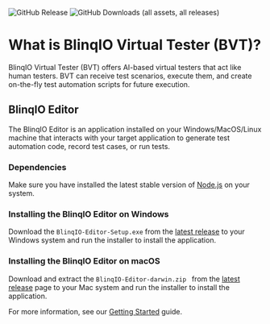 ![GitHub Release](https://img.shields.io/github/v/release/blinq-io/recorder-app-releases?style=flat) ![GitHub Downloads (all assets, all releases)](https://img.shields.io/github/downloads/blinq-io/recorder-app-releases/total?style=flat)


# What is BlinqIO Virtual Tester (BVT)?

BlinqIO Virtual Tester (BVT) offers AI-based virtual testers that act
like human testers. BVT can receive test scenarios, execute them, and 
create on-the-fly test automation scripts for future execution.

## BlinqIO Editor

The BlinqIO Editor is an application installed on your 
Windows/MacOS/Linux machine that interacts with your target application 
to generate test automation code, record test cases, or run tests.

### Dependencies

Make sure you have installed the latest stable version of [Node.js](https://nodejs.org/en) on your system.

### Installing the BlinqIO Editor on Windows

Download the `BlinqIO-Editor-Setup.exe` from the [latest release](https://github.com/blinq-io/recorder-app-releases/releases/latest) to your Windows system and run the installer to install the application.

### Installing the BlinqIO Editor on macOS

Download and extract the `BlinqIO-Editor-darwin.zip ` from the [latest release](https://github.com/blinq-io/recorder-app-releases/releases/latest) page to your Mac system and run the installer to install the application.

For more information, see our [Getting Started](https://docs.blinq.io/getting-started.html) guide.
